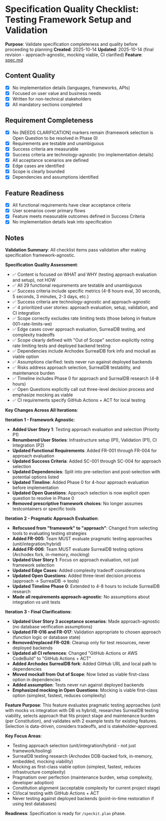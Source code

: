 # Specification Quality Checklist: Testing Framework Setup and Validation

**Purpose**: Validate specification completeness and quality before proceeding to planning
**Created**: 2025-10-14
**Updated**: 2025-10-14 (final revision - approach-agnostic, mocking viable, CI clarified)
**Feature**: [spec.md](../spec.md)

## Content Quality

- [x] No implementation details (languages, frameworks, APIs)
- [x] Focused on user value and business needs
- [x] Written for non-technical stakeholders
- [x] All mandatory sections completed

## Requirement Completeness

- [x] No [NEEDS CLARIFICATION] markers remain (framework selection is Open Question to be resolved in Phase 0)
- [x] Requirements are testable and unambiguous
- [x] Success criteria are measurable
- [x] Success criteria are technology-agnostic (no implementation details)
- [x] All acceptance scenarios are defined
- [x] Edge cases are identified
- [x] Scope is clearly bounded
- [x] Dependencies and assumptions identified

## Feature Readiness

- [x] All functional requirements have clear acceptance criteria
- [x] User scenarios cover primary flows
- [x] Feature meets measurable outcomes defined in Success Criteria
- [x] No implementation details leak into specification

## Notes

**Validation Summary**: All checklist items pass validation after making specification framework-agnostic.

**Specification Quality Assessment**:
- ✅ Content is focused on WHAT and WHY (testing approach evaluation and setup), not HOW
- ✅ All 29 functional requirements are testable and unambiguous
- ✅ Success criteria include specific metrics (4-8 hours eval, 30 seconds, 5 seconds, 3 minutes, 2-3 days, etc.)
- ✅ Success criteria are technology-agnostic and approach-agnostic
- ✅ 4 prioritized user stories: approach evaluation, setup, validation, and CI integration
- ✅ Scope correctly excludes rate limiting tests (those belong in feature 001-rate-limits-we)
- ✅ Edge cases cover approach evaluation, SurrealDB testing, and complexity tradeoffs
- ✅ Scope clearly defined with "Out of Scope" section explicitly noting rate limiting tests and deployed backend testing
- ✅ Dependencies include Archodex SurrealDB fork info and mockall as viable option
- ✅ Assumptions clarified: tests never run against deployed backends
- ✅ Risks address approach selection, SurrealDB testability, and maintenance burden
- ✅ Timeline includes Phase 0 for approach and SurrealDB research (4-8 hours)
- ✅ Open Questions explicitly call out three-level decision process and emphasize mocking as viable
- ✅ CI requirements specify GitHub Actions + ACT for local testing

**Key Changes Across All Iterations**:

**Iteration 1 - Framework Agnostic**:
- **Added User Story 1**: Testing approach evaluation and selection (Priority P1)
- **Renumbered User Stories**: Infrastructure setup (P1), Validation (P1), CI Integration (P2)
- **Updated Functional Requirements**: Added FR-001 through FR-004 for approach evaluation
- **Updated Success Criteria**: Added SC-001 through SC-004 for approach selection
- **Updated Dependencies**: Split into pre-selection and post-selection with potential options listed
- **Updated Timeline**: Added Phase 0 for 4-hour approach evaluation before implementation
- **Updated Open Questions**: Approach selection is now explicit open question to resolve in Phase 0
- **Removed prescriptive framework choices**: No longer assumes testcontainers or specific tools

**Iteration 2 - Pragmatic Approach Evaluation**:
- **Refocused from "framework" to "approach"**: Changed from selecting tools to evaluating testing strategies
- **Added FR-005**: Team MUST evaluate pragmatic testing approaches (unit/integration/hybrid)
- **Added FR-006**: Team MUST evaluate SurrealDB testing options (Archodex fork, in-memory, mocking)
- **Updated User Story 1**: Focus on approach evaluation, not just framework selection
- **Updated Edge Cases**: Added complexity tradeoff considerations
- **Updated Open Questions**: Added three-level decision process (approach → SurrealDB → tools)
- **Updated Timeline Phase 0**: Extended to 4-8 hours to include SurrealDB research
- **Made all requirements approach-agnostic**: No assumptions about integration vs unit tests

**Iteration 3 - Final Clarifications**:
- **Updated User Story 3 acceptance scenarios**: Made approach-agnostic (no database verification assumptions)
- **Updated FR-016 and FR-017**: Validation appropriate to chosen approach (function logic or database state)
- **Removed/replaced FR-026**: Cleanup only for test resources, never deployed backends
- **Updated all CI references**: Changed "GitHub Actions or AWS CodeBuild" to "GitHub Actions + ACT"
- **Added Archodex SurrealDB fork**: Added GitHub URL and local path to dependencies
- **Moved mockall from Out of Scope**: Now listed as viable first-class option in dependencies
- **Added assumption**: Tests never run against deployed backends
- **Emphasized mocking in Open Questions**: Mocking is viable first-class option (simplest, fastest, reduces complexity)

**Feature Purpose**: This feature evaluates pragmatic testing approaches (unit with mocks vs integration with DB vs hybrid), researches SurrealDB testing viability, selects approach that fits project stage and maintenance burden (per Constitution), and validates with 2 example tests for existing features. Selection is data-driven, considers tradeoffs, and is stakeholder-approved.

**Key Focus Areas**:
- Testing approach selection (unit/integration/hybrid - not just framework/tooling)
- SurrealDB testing research (Archodex DDB-backed fork, in-memory, embedded, mocking viability)
- Mocking as first-class viable option (simplest, fastest, reduces infrastructure complexity)
- Pragmatism over perfection (maintenance burden, setup complexity, developer adoption)
- Constitution alignment (acceptable complexity for current project stage)
- CI/local testing with GitHub Actions + ACT
- Never testing against deployed backends (point-in-time restoration if using test databases)

**Readiness**: Specification is ready for `/speckit.plan` phase.
